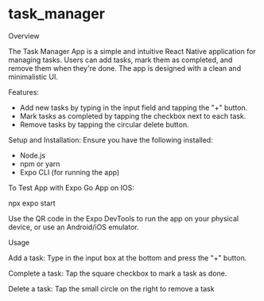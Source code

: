# task_manager
Overview

The Task Manager App is a simple and intuitive React Native application for managing tasks. Users can add tasks, mark them as completed, and remove them when they're done. The app is designed with a clean and minimalistic UI.

Features:
- Add new tasks by typing in the input field and tapping the "+" button.
- Mark tasks as completed by tapping the checkbox next to each task.
- Remove tasks by tapping the circular delete button.

Setup and Installation:
Ensure you have the following installed:
- Node.js
- npm or yarn
- Expo CLI (for running the app)

To Test App with Expo Go App on IOS:

npx expo start

Use the QR code in the Expo DevTools to run the app on your physical device, or use an Android/iOS emulator.

Usage

Add a task: Type in the input box at the bottom and press the "+" button.

Complete a task: Tap the square checkbox to mark a task as done.

Delete a task: Tap the small circle on the right to remove a task
